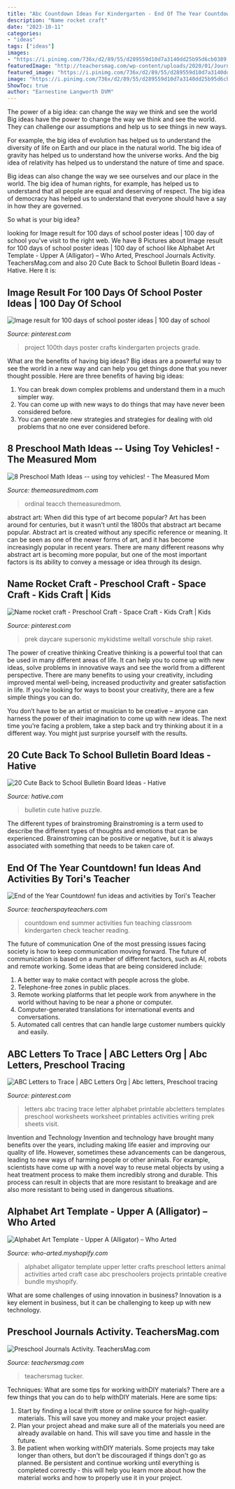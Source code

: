 ```yaml
---
title: "Abc Countdown Ideas For Kindergarten - End Of The Year Countdown! fun Ideas And Activities By Tori&#039;s Teacher"
description: "Name rocket craft"
date: "2023-10-11"
categories:
- "ideas"
tags: ["ideas"]
images:
- "https://i.pinimg.com/736x/d2/89/55/d289559d10d7a3140dd25b95d6cb0389.jpg"
featuredImage: "http://teachersmag.com/wp-content/uploads/2020/01/Journals3.jpg"
featured_image: "https://i.pinimg.com/736x/d2/89/55/d289559d10d7a3140dd25b95d6cb0389.jpg"
image: "https://i.pinimg.com/736x/d2/89/55/d289559d10d7a3140dd25b95d6cb0389.jpg"
ShowToc: true
author: "Earnestine Langworth DVM"
---
```



The power of a big idea: can change the way we think and see the world
Big ideas have the power to change the way we think and see the world. They can challenge our assumptions and help us to see things in new ways.


For example, the big idea of evolution has helped us to understand the diversity of life on Earth and our place in the natural world. The big idea of gravity has helped us to understand how the universe works. And the big idea of relativity has helped us to understand the nature of time and space.



Big ideas can also change the way we see ourselves and our place in the world. The big idea of human rights, for example, has helped us to understand that all people are equal and deserving of respect. The big idea of democracy has helped us to understand that everyone should have a say in how they are governed.



So what is your big idea?

	

		
looking for Image result for 100 days of school poster ideas | 100 day of school you've visit to the right web. We have 8 Pictures about Image result for 100 days of school poster ideas | 100 day of school like Alphabet Art Template - Upper A (Alligator) – Who Arted, Preschool Journals Activity. TeachersMag.com and also 20 Cute Back to School Bulletin Board Ideas - Hative. Here it is:
		
    
## Image Result For 100 Days Of School Poster Ideas | 100 Day Of School

<img loading=lazy src="https://i.pinimg.com/736x/d2/89/55/d289559d10d7a3140dd25b95d6cb0389.jpg" onerror="this.onerror=null;this.src='https://tse3.mm.bing.net/th?id=OIP.C_wM-QrmSHxWYIHGdbegpQHaJ3&amp;pid=15.1';" alt="Image result for 100 days of school poster ideas | 100 day of school">

_Source: pinterest.com_

>project 100th days poster crafts kindergarten projects grade. 

	

What are the benefits of having big ideas?
Big ideas are a powerful way to see the world in a new way and can help you get things done that you never thought possible. Here are three benefits of having big ideas: 
1. You can break down complex problems and understand them in a much simpler way. 
2. You can come up with new ways to do things that may have never been considered before. 
3. You can generate new strategies and strategies for dealing with old problems that no one ever considered before.

    
## 8 Preschool Math Ideas -- Using Toy Vehicles! - The Measured Mom

<img loading=lazy src="https://cdn.themeasuredmom.com/wp-content/uploads/2013/05/preschool-math-with-toy-vehicles-final.png" onerror="this.onerror=null;this.src='https://tse3.mm.bing.net/th?id=OIP.XI4ECzQyz086dgfn-ZWj_AHaKL&amp;pid=15.1';" alt="8 Preschool Math Ideas -- using toy vehicles! - The Measured Mom">

_Source: themeasuredmom.com_

>ordinal teacch themeasuredmom. 

	

abstract art: When did this type of art become popular?
Art has been around for centuries, but it wasn’t until the 1800s that abstract art became popular. Abstract art is created without any specific reference or meaning. It can be seen as one of the newer forms of art, and it has become increasingly popular in recent years. There are many different reasons why abstract art is becoming more popular, but one of the most important factors is its ability to convey a message or idea through its design.

    
## Name Rocket Craft - Preschool Craft - Space Craft - Kids Craft | Kids

<img loading=lazy src="https://s-media-cache-ak0.pinimg.com/736x/f5/b5/c0/f5b5c082ab139c6db0e2899f2a659771--activities-for-preschoolers-craft-activities.jpg" onerror="this.onerror=null;this.src='https://tse1.mm.bing.net/th?id=OIP.3qLUcj6bjW5kRNuEfcsEzAHaJ6&amp;pid=15.1';" alt="Name rocket craft - Preschool Craft - Space Craft - Kids Craft | Kids">

_Source: pinterest.com_

>prek daycare supersonic mykidstime weltall vorschule ship raket. 

	

The power of creative thinking
Creative thinking is a powerful tool that can be used in many different areas of life. It can help you to come up with new ideas, solve problems in innovative ways and see the world from a different perspective.
There are many benefits to using your creativity, including improved mental well-being, increased productivity and greater satisfaction in life. If you’re looking for ways to boost your creativity, there are a few simple things you can do.

You don’t have to be an artist or musician to be creative – anyone can harness the power of their imagination to come up with new ideas. The next time you’re facing a problem, take a step back and try thinking about it in a different way. You might just surprise yourself with the results.

    
## 20 Cute Back To School Bulletin Board Ideas - Hative

<img loading=lazy src="https://hative.com/wp-content/uploads/2014/06/back-to-school-ideas/13-puzzle-bulletin-board.jpg" onerror="this.onerror=null;this.src='https://tse2.mm.bing.net/th?id=OIP.429psLWlWmMtvNKeHb8Y7AHaFj&amp;pid=15.1';" alt="20 Cute Back to School Bulletin Board Ideas - Hative">

_Source: hative.com_

>bulletin cute hative puzzle. 

	

The different types of brainstroming
Brainstroming is a term used to describe the different types of thoughts and emotions that can be experienced. Brainstroming can be positive or negative, but it is always associated with something that needs to be taken care of.

    
## End Of The Year Countdown! fun Ideas And Activities By Tori&#039;s Teacher

<img loading=lazy src="https://ecdn.teacherspayteachers.com/thumbitem/Countdown-to-the-End-of-the-Year-fun-ideas-and-activities-066460900-1368999874-1456790724/original-702760-1.jpg" onerror="this.onerror=null;this.src='https://tse3.mm.bing.net/th?id=OIP.Zpj2UHfzBEC4U16k94CgKAAAAA&amp;pid=15.1';" alt="End of the Year Countdown! fun ideas and activities by Tori&#039;s Teacher">

_Source: teacherspayteachers.com_

>countdown end summer activities fun teaching classroom kindergarten check teacher reading. 

	

The future of communication
One of the most pressing issues facing society is how to keep communication moving forward. The future of communication is based on a number of different factors, such as AI, robots and remote working. Some ideas that are being considered include: 
1. A better way to make contact with people across the globe. 
2. Telephone-free zones in public places. 
3. Remote working platforms that let people work from anywhere in the world without having to be near a phone or computer. 
4. Computer-generated translations for international events and conversations. 
5. Automated call centres that can handle large customer numbers quickly and easily.

    
## ABC Letters To Trace | ABC Letters Org | Abc Letters, Preschool Tracing

<img loading=lazy src="https://i.pinimg.com/736x/85/93/f7/8593f7af3cd1d4d073db92992364d544--tracing-letters-writing-activities.jpg" onerror="this.onerror=null;this.src='https://tse1.mm.bing.net/th?id=OIP.Yi3RsItAcTKyUCqybisTTwHaL2&amp;pid=15.1';" alt="ABC Letters to Trace | ABC Letters Org | Abc letters, Preschool tracing">

_Source: pinterest.com_

>letters abc tracing trace letter alphabet printable abcletters templates preschool worksheets worksheet printables activities writing prek sheets visit. 

	

Invention and Technology
Invention and technology have brought many benefits over the years, including making life easier and improving our quality of life. However, sometimes these advancements can be dangerous, leading to new ways of harming people or other animals. For example, scientists have come up with a novel way to reuse metal objects by using a heat treatment process to make them incredibly strong and durable. This process can result in objects that are more resistant to breakage and are also more resistant to being used in dangerous situations.

    
## Alphabet Art Template - Upper A (Alligator) – Who Arted

<img loading=lazy src="https://cdn.shopify.com/s/files/1/0709/5093/products/Who_Arted_Alphabet_Art_-_Upper_A_Alligator_01_grande.jpg?v=1423368015" onerror="this.onerror=null;this.src='https://tse2.mm.bing.net/th?id=OIP.bN68UR0JvLPqMq6TsoWIlwHaHa&amp;pid=15.1';" alt="Alphabet Art Template - Upper A (Alligator) – Who Arted">

_Source: who-arted.myshopify.com_

>alphabet alligator template upper letter crafts preschool letters animal activities arted craft case abc preschoolers projects printable creative bundle myshopify. 

	

What are some challenges of using innovation in business?
Innovation is a key element in business, but it can be challenging to keep up with new technology.

    
## Preschool Journals Activity. TeachersMag.com

<img loading=lazy src="http://teachersmag.com/wp-content/uploads/2020/01/Journals3.jpg" onerror="this.onerror=null;this.src='https://tse3.mm.bing.net/th?id=OIP.cyd8zOSF7iRum4ESLjYNaQHaJ4&amp;pid=15.1';" alt="Preschool Journals Activity. TeachersMag.com">

_Source: teachersmag.com_

>teachersmag tucker. 

	

Techniques: What are some tips for working withDIY materials?
There are a few things that you can do to help withDIY materials. Here are some tips: 
1. Start by finding a local thrift store or online source for high-quality materials. This will save you money and make your project easier. 
2. Plan your project ahead and make sure all of the materials you need are already available on hand. This will save you time and hassle in the future. 
3. Be patient when working withDIY materials. Some projects may take longer than others, but don't be discouraged if things don't go as planned. Be persistent and continue working until everything is completed correctly - this will help you learn more about how the material works and how to properly use it in your project.

